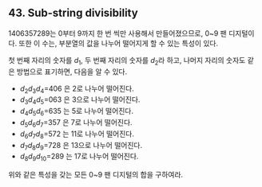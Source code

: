 ## 43. Sub-string divisibility

1406357289는 0부터 9까지 한 번 씩만 사용해서 만들어졌으므로, 0~9 팬 디지털이다. 또한 이 수는, 부분열의 값을 나누어 떨어지게 할 수 있는 특성이 있다.

첫 번째 자리의 숫자를 <var>d</var><sub>1</sub>, 두 번째 자리의 숫자를 <var>d</var><sub>2</sub>라 하고, 나머지 자리의 숫자도 같은 방법으로 표기하면, 다음을 알 수 있다.

* <var>d</var><sub>2</sub><var>d</var><sub>3</sub><var>d</var><sub>4</sub>=406 은 2로 나누어 떨어진다.
* <var>d</var><sub>3</sub><var>d</var><sub>4</sub><var>d</var><sub>5</sub>=063 은 3으로 나누어 떨어진다.
* <var>d</var><sub>4</sub><var>d</var><sub>5</sub><var>d</var><sub>6</sub>=635 는 5로 나누어 떨어진다.
* <var>d</var><sub>5</sub><var>d</var><sub>6</sub><var>d</var><sub>7</sub>=357 은 7로 나누어 떨어진다.
* <var>d</var><sub>6</sub><var>d</var><sub>7</sub><var>d</var><sub>8</sub>=572 는 11로 나누어 떨어진다.
* <var>d</var><sub>7</sub><var>d</var><sub>8</sub><var>d</var><sub>9</sub>=728 은 13으로 나누어 떨어진다.
* <var>d</var><sub>8</sub><var>d</var><sub>9</sub><var>d</var><sub>10</sub>=289 는 17로 나누어 떨어진다.

위와 같은 특성을 갖는 모든 0~9 팬 디지털의 합을 구하여라.
